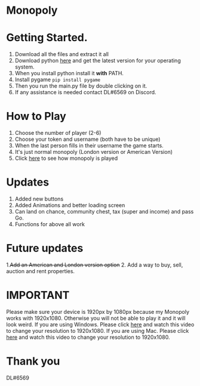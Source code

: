 # Monopoly

# Getting Started.
1. Download all the files and extract it all
2. Download python [here](https://www.python.org/downloads/) and get the latest version for your operating system.
3. When you install python install it **with** PATH. 
4. Install pygame ```pip install pygame```
5. Then you run the main.py file by double clicking on it.
6. If any assistance is needed contact DL#6569 on Discord.

# How to Play
1. Choose the number of player (2-6)
2. Choose your token and username (both have to be unique)
3. When the last person fills in their username the game starts.
4. It's just normal monopoly (London version or American Version)
5. Click [here](https://www.hasbro.com/common/instruct/00009.pdf) to see how monopoly is played

# Updates
1. Added new buttons
2. Added Animations and better loading screen
3. Can land on chance, community chest, tax (super and income) and pass Go. 
4. Functions for above all work

# Future updates
1.~~Add an American and London version option~~ 
2. Add a way to buy, sell, auction and rent properties.

# IMPORTANT
Please make sure your device is 1920px by 1080px because my Monopoly works with 1920x1080.
Otherwise you will not be able to play it and it will look weird.
If you are using Windows. Please click [here](https://www.youtube.com/watch?v=3GdKiUAnyHc) and watch this video to change your resolution to 1920x1080.
If you are using Mac. Please click [here](https://www.youtube.com/watch?v=eVzrNptiBSg) and watch this video to change your resolution to 1920x1080.
# Thank you
DL#6569
